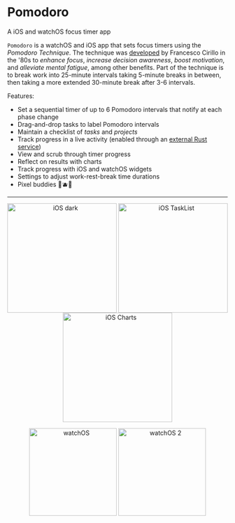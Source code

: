 # Pomodoro
A iOS and watchOS focus timer app

`Pomodoro` is a watchOS and iOS app that sets focus timers using the *Pomodoro Technique*.
The technique was
[developed](http://friend.ucsd.edu/reasonableexpectations/downloads/Cirillo%20--%20Pomodoro%20Technique.pdf)
by Francesco Cirillo in the '80s to *enhance focus*, *increase decision awareness*, *boost motivation*, and 
*alleviate mental fatigue*, among other benefits. Part of the technique is to break work into 25-minute intervals taking
5-minute breaks in between, then taking a more extended 30-minute break after 3-6 intervals.

Features:
- Set a sequential timer of up to 6 Pomodoro intervals that notify at each phase change 
- Drag-and-drop tasks to label Pomodoro intervals
- Maintain a checklist of *tasks* and *projects*
- Track progress in a live activity (enabled through an [external Rust service](https://github.com/po-gl/pomodoro-notification-service))
- View and scrub through timer progress
- Reflect on results with charts
- Track progress with iOS and watchOS widgets
- Settings to adjust work-rest-break time durations
- Pixel buddies 🍅🫐🍌

---

<p align="middle"> 
  <img align="center" width="250" alt="iOS dark" src="https://github.com/po-gl/Pomodoro/assets/42399205/1c0d53ba-07ec-4c7a-936e-51f0fd2265c8">
  <img align="center" width="250" alt="iOS TaskList" src="https://github.com/po-gl/Pomodoro/assets/42399205/f70dcad1-6c4c-4e2d-bd4a-38a399aea5eb">
  <img align="center" width="250" alt="iOS Charts" src="https://github.com/po-gl/Pomodoro/assets/42399205/fbd4354b-d827-4a61-a6ff-060ba790f6da">
</p>

<p align="middle">
  <img align="center" width="200" alt="watchOS" src="https://github.com/po-gl/Pomodoro/assets/42399205/899dedb1-8837-41a8-a61e-771d6b0d2faf">
  <img align="center" width="200" alt="watchOS 2" src="https://github.com/po-gl/Pomodoro/assets/42399205/92391544-7f4c-41f7-a10e-7920ef0b69ad">
</p>
